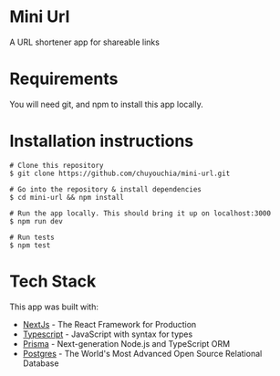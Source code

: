 # Mini Url
A URL shortener app for shareable links

# Requirements

You will need git, and npm to install this app locally.
# Installation instructions
```
# Clone this repository
$ git clone https://github.com/chuyouchia/mini-url.git

# Go into the repository & install dependencies
$ cd mini-url && npm install

# Run the app locally. This should bring it up on localhost:3000
$ npm run dev

# Run tests
$ npm test
```
# Tech Stack
This app was built with:
- [NextJs](https://nextjs.org/) - The React Framework for Production
- [Typescript](https://www.typescriptlang.org/) - JavaScript with syntax for types
- [Prisma](https://www.prisma.io/) - Next-generation Node.js and TypeScript ORM
- [Postgres](https://www.postgresql.org/) - The World's Most Advanced Open Source Relational Database
